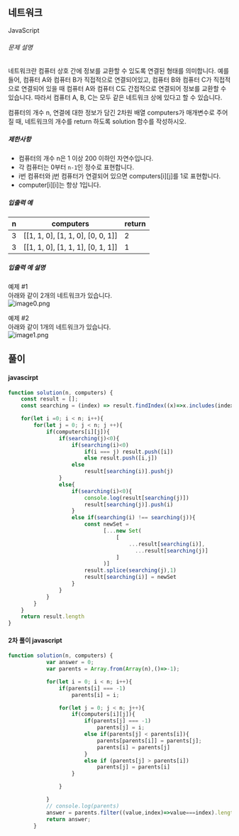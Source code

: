 ## 네트워크

JavaScript 

###### 문제 설명

네트워크란 컴퓨터 상호 간에 정보를 교환할 수 있도록 연결된 형태를 의미합니다. 예를 들어, 컴퓨터 A와 컴퓨터 B가 직접적으로 연결되어있고, 컴퓨터 B와 컴퓨터 C가 직접적으로 연결되어 있을 때 컴퓨터 A와 컴퓨터 C도 간접적으로 연결되어 정보를 교환할 수 있습니다. 따라서 컴퓨터 A, B, C는 모두 같은 네트워크 상에 있다고 할 수 있습니다.

컴퓨터의 개수 n, 연결에 대한 정보가 담긴 2차원 배열 computers가 매개변수로 주어질 때, 네트워크의 개수를 return 하도록 solution 함수를 작성하시오.

##### 제한사항

-   컴퓨터의 개수 n은 1 이상 200 이하인 자연수입니다.
-   각 컴퓨터는 0부터 `n-1`인 정수로 표현합니다.
-   i번 컴퓨터와 j번 컴퓨터가 연결되어 있으면 computers[i][j]를 1로 표현합니다.
-   computer[i][i]는 항상 1입니다.

##### 입출력 예

| n | computers | return |
| --- | --- | --- |
| 3 | [[1, 1, 0], [1, 1, 0], [0, 0, 1]] | 2 |
| 3 | [[1, 1, 0], [1, 1, 1], [0, 1, 1]] | 1 |

##### 입출력 예 설명

예제 #1\
아래와 같이 2개의 네트워크가 있습니다.\
![image0.png](https://grepp-programmers.s3.amazonaws.com/files/ybm/5b61d6ca97/cc1e7816-b6d7-4649-98e0-e95ea2007fd7.png)

예제 #2\
아래와 같이 1개의 네트워크가 있습니다.\
![image1.png](https://grepp-programmers.s3.amazonaws.com/files/ybm/7554746da2/edb61632-59f4-4799-9154-de9ca98c9e55.png)

## 풀이

#### javascirpt
```javascript
function solution(n, computers) {
    const result = [];
    const searching = (index) => result.findIndex((x)=>x.includes(index))

    for(let i =0; i < n; i++){
        for(let j = 0; j < n; j ++){
            if(computers[i][j]){
                if(searching(j)<0){
                    if(searching(i)<0)
                        if(i === j) result.push([i])
                        else result.push([i,j])
                    else
                        result[searching(i)].push(j)
                }
                else{
                    if(searching(i)<0){
                        console.log(result[searching(j)])
                        result[searching(j)].push(i)                   
                    }
                    else if(searching(i) !== searching(j)){
                        const newSet = 
                              [...new Set(
                                  [
                                      ...result[searching(i)], 
                                        ...result[searching(j)]
                                  ]
                              )]
                        result.splice(searching(j),1)
                        result[searching(i)] = newSet    
                    }
                }
            }
        }       
    }
    return result.length
}
```
#### 2차 풀이 javascript
```javascript
function solution(n, computers) {
            var answer = 0;
            var parents = Array.from(Array(n),()=>-1);

            for(let i = 0; i < n; i++){
                if(parents[i] === -1)
                    parents[i] = i;

                for(let j = 0; j < n; j++){
                    if(computers[i][j]){
                        if(parents[j] === -1)
                            parents[j] = i;
                        else if(parents[j] < parents[i]){
                            parents[parents[i]] = parents[j]; 
                            parents[i] = parents[j]
                        }
                        else if (parents[j] > parents[i])
                            parents[j] = parents[i]
                    }

                }

            }
            // console.log(parents)
            answer = parents.filter((value,index)=>value===index).length
            return answer;
        }
```